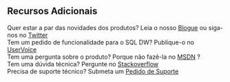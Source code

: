 ## <a name="additional-resources"></a>Recursos Adicionais

Quer estar a par das novidades dos produtos? Leia o nosso [Blogue] ou siga-nos no [Twitter] </br>
Tem um pedido de funcionalidade para o SQL DW? Publique-o no [UserVoice] </br>
Tem uma pergunta sobre o produto? Porque não fazê-la no [MSDN] ?</br>
Tem uma dúvida técnica? Pergunte no [Stackoverflow]</br>
Precisa de suporte técnico? Submeta um [Pedido de Suporte]</br>

[Blogue]: https://azure.microsoft.com/blog/tag/azure-sql-data-warehouse/
[Twitter]: https://twitter.com/AzureSQLDW
[UserVoice]: https://feedback.azure.com/forums/307516-sql-data-warehouse
[MSDN]: https://social.msdn.microsoft.com/Forums/azure/en-US/home?forum=AzureSQLDataWarehouse
[Stackoverflow]: http://stackoverflow.com/questions/tagged/azure-sqldw
[Pedido de Suporte]: ../articles/sql-data-warehouse/sql-data-warehouse-get-started-create-support-ticket.md





<!--HONumber=Jan17_HO3-->


